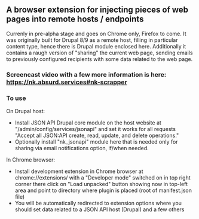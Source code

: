 ## A browser extension for injecting pieces of web pages into remote hosts / endpoints  
Currenly in pre-alpha stage and goes on Chrome only, Firefox to come. It was originally built for Drupal 8/9 as a remote host, filling in particular content type, hence there is Drupal module enclosed here. Additionally it contains a raugh version of "sharing" the current web page, sending emails to previously configured recipients with some data related to the web page.

### Screencast video with a few more information is here: https://nk.absurd.services#nk-scrapper

### To use
On Drupal host:
- Install JSON API Drupal core module on the host website at "/admin/config/services/jsonapi" and set it works for all requests "Accept all JSON:API create, read, update, and delete operations."
- Optionally install "nk_jsonapi" module here that is needed only for sharing via email notifications option, if/when needed. 

In Chrome browser:
- Install development extension in Chrome browser at chrome://extensions/ with a "Developer mode" switched on in top right corner there click on "Load unpacked" button showing now in top-left area and point to directory where plugin is placed (root of manifest.json file)
- You will be automatically redirected to extension options where you should set data related to a JSON API host (Drupal) and a few others
